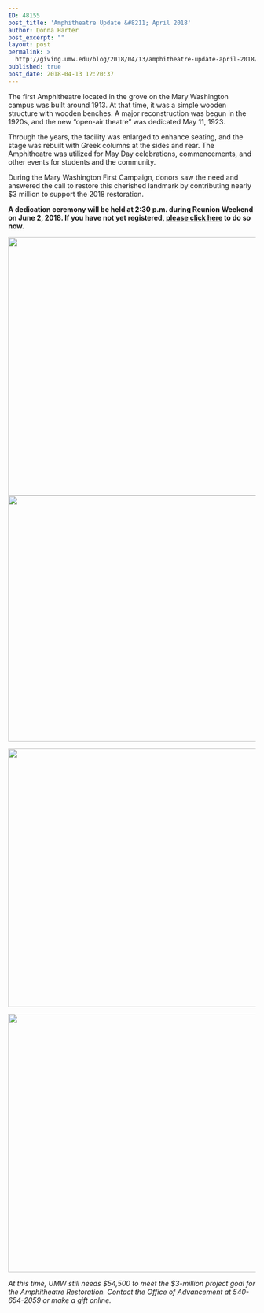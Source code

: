 ```yaml
---
ID: 48155
post_title: 'Amphitheatre Update &#8211; April 2018'
author: Donna Harter
post_excerpt: ""
layout: post
permalink: >
  http://giving.umw.edu/blog/2018/04/13/amphitheatre-update-april-2018/
published: true
post_date: 2018-04-13 12:20:37
---
```

The first Amphitheatre located in the grove on the Mary Washington campus was built around 1913. At that time, it was a simple wooden structure with wooden benches. A major reconstruction was begun in the 1920s, and the new “open-air theatre” was dedicated May 11, 1923.

Through the years, the facility was enlarged to enhance seating, and the stage was rebuilt with Greek columns at the sides and rear. The Amphitheatre was utilized for May Day celebrations, commencements, and other events for students and the community.

During the Mary Washington First Campaign, donors saw the need and answered the call to restore this cherished landmark by contributing nearly $3 million to support the 2018 restoration.
<p style="text-align: left"><strong>A dedication ceremony will be held at 2:30 p.m. during Reunion Weekend on June 2, 2018. If you have not yet registered, <a href="http://alumni.umw.edu/Amphitheatre" target="_blank" rel="noopener">please click here</a> to do so now.</strong></p>
<img class="aligncenter wp-image-48156" src="http://giving.umw.edu/wp-content/uploads/2018/04/april-13-4-1024x768.jpg" alt="" width="700" height="525" />

<img class="aligncenter wp-image-48157" src="http://giving.umw.edu/wp-content/uploads/2018/04/april-13-1-1024x731.jpg" alt="" width="700" height="500" />

<strong><img class="aligncenter wp-image-48159" src="http://giving.umw.edu/wp-content/uploads/2018/04/april-13-2-1024x768.jpg" alt="" width="700" height="525" /></strong>

<strong><img class="aligncenter wp-image-48158" src="http://giving.umw.edu/wp-content/uploads/2018/04/april-13-3-1024x768.jpg" alt="" width="700" height="525" />
</strong>

<em>At this time, UMW still needs $54,500 to meet the $3-million project goal for the Amphitheatre Restoration. Contact the Office of Advancement at 540-654-2059 or make a gift online.</em>
